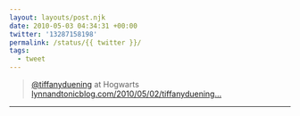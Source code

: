 ```yaml
---
layout: layouts/post.njk
date: 2010-05-03 04:34:31 +00:00
twitter: '13287158198'
permalink: /status/{{ twitter }}/
tags: 
  - tweet
---
```


> [@tiffanyduening](https://twitter.com/tiffanyduening) at Hogwarts [lynnandtonicblog.com/2010/05/02/tiffanyduening…](https://lynnandtonicblog.com/2010/05/02/tiffanyduening-at-hogwarts/)

---
